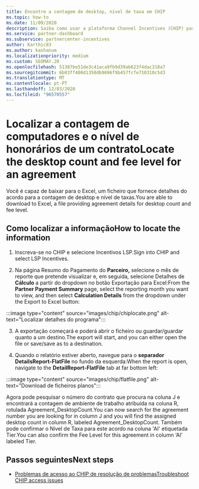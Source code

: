 ```yaml
---
title: Encontre a contagem de desktop, nível de taxa em CHIP
ms.topic: how-to
ms.date: 11/09/2020
description: Saiba como usar a plataforma Channel Incentives (CHIP) para encontrar a contagem de desktop e informações de nível de taxas para um acordo.
ms.service: partner-dashboard
ms.subservice: partnercenter-incentives
author: Karthic83
ms.author: kashanum
ms.localizationpriority: medium
ms.custom: SEOMAY.20
ms.openlocfilehash: 51307be51de3c41aca9fb9d39ab623f4dac318a7
ms.sourcegitcommit: 6b03ff400d1350db9696f9b457fcfe710310c5d3
ms.translationtype: MT
ms.contentlocale: pt-PT
ms.lasthandoff: 12/03/2020
ms.locfileid: "96570557"
---
```

# <a name="locate-the-desktop-count-and-fee-level-for-an-agreement"></a><span data-ttu-id="6f382-103">Localizar a contagem de computadores e o nível de honorários de um contrato</span><span class="sxs-lookup"><span data-stu-id="6f382-103">Locate the desktop count and fee level for an agreement</span></span>

<span data-ttu-id="6f382-104">Você é capaz de baixar para o Excel, um ficheiro que fornece detalhes do acordo para a contagem de desktop e nível de taxas.</span><span class="sxs-lookup"><span data-stu-id="6f382-104">You are able to download to Excel, a file providing agreement details for desktop count and fee level.</span></span>

## <a name="how-to-locate-the-information"></a><span data-ttu-id="6f382-105">Como localizar a informação</span><span class="sxs-lookup"><span data-stu-id="6f382-105">How to locate the information</span></span>

1. <span data-ttu-id="6f382-106">Inscreva-se no CHIP e selecione Incentivos LSP.</span><span class="sxs-lookup"><span data-stu-id="6f382-106">Sign into CHIP and select LSP Incentives.</span></span>

2. <span data-ttu-id="6f382-107">Na página Resumo do Pagamento do **Parceiro,** selecione o mês de reporte que pretende visualizar e, em seguida, selecione Detalhes de **Cálculo** a partir do dropdown no botão Exportação para Excel:</span><span class="sxs-lookup"><span data-stu-id="6f382-107">From the **Partner Payment Summary** page, select the reporting month you want to view, and then select **Calculation Details** from the dropdown under the Export to Excel button:</span></span>

:::image type="content" source="images/chip/chiplocate.png" alt-text="Localizar detalhes do programa":::

3. <span data-ttu-id="6f382-109">A exportação começará e poderá abrir o ficheiro ou guardar/guardar quanto a um destino.</span><span class="sxs-lookup"><span data-stu-id="6f382-109">The export will start, and you can either open the file or save/save as to a destination.</span></span>

4. <span data-ttu-id="6f382-110">Quando o relatório estiver aberto, navegue para o **separador DetailsReport-FlatFile** no fundo da esquerda:</span><span class="sxs-lookup"><span data-stu-id="6f382-110">When the report is open, navigate to the **DetailReport-FlatFile** tab at far bottom left:</span></span>

:::image type="content" source="images/chip/flatfile.png" alt-text="Download de ficheiros planos":::

<span data-ttu-id="6f382-112">Agora pode pesquisar o número do contrato que procura na coluna J e encontrará a contagem de ambiente de trabalho atribuída na coluna R, rotulada Agreement_DesktopCount.</span><span class="sxs-lookup"><span data-stu-id="6f382-112">You can now search for the agreement number you are looking for in column J and you will find the assigned desktop count in column R, labeled Agreement_DesktopCount.</span></span> <span data-ttu-id="6f382-113">Também pode confirmar o Nível de Taxa para este acordo na coluna 'AI' etiquetada Tier.</span><span class="sxs-lookup"><span data-stu-id="6f382-113">You can also confirm the Fee Level for this agreement in column ‘AI’ labeled Tier.</span></span>

## <a name="next-steps"></a><span data-ttu-id="6f382-114">Passos seguintes</span><span class="sxs-lookup"><span data-stu-id="6f382-114">Next steps</span></span>

- [<span data-ttu-id="6f382-115">Problemas de acesso ao CHIP de resolução de problemas</span><span class="sxs-lookup"><span data-stu-id="6f382-115">Troubleshoot CHIP access issues</span></span>](chip-access-trouble.md)
